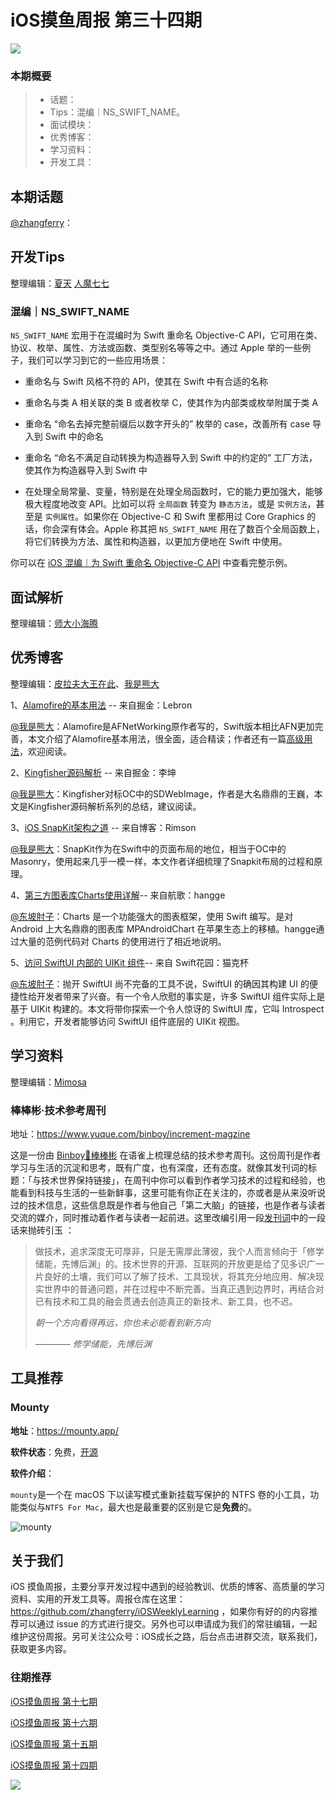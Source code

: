 # iOS摸鱼周报 第三十四期

![](https://gitee.com/zhangferry/Images/raw/master/gitee/iOS摸鱼周报模板.png)

### 本期概要

> * 话题：
> * Tips：混编｜NS_SWIFT_NAME。
> * 面试模块：
> * 优秀博客：
> * 学习资料：
> * 开发工具：

## 本期话题

[@zhangferry](https://zhangferry.com)：

## 开发Tips

整理编辑：[夏天](https://juejin.cn/user/3298190611456638) [人魔七七](https://github.com/renmoqiqi)



### 混编｜NS_SWIFT_NAME

`NS_SWIFT_NAME` 宏用于在混编时为 Swift 重命名 Objective-C API，它可用在类、协议、枚举、属性、方法或函数、类型别名等等之中。通过 Apple 举的一些例子，我们可以学习到它的一些应用场景：

* 重命名与 Swift 风格不符的 API，使其在 Swift 中有合适的名称
* 重命名与类 A 相关联的类 B 或者枚举 C，使其作为内部类或枚举附属于类 A

* 重命名 “命名去掉完整前缀后以数字开头的” 枚举的 case，改善所有 case 导入到 Swift 中的命名
* 重命名 “命名不满足自动转换为构造器导入到 Swift 中的约定的” 工厂方法，使其作为构造器导入到 Swift 中
* 在处理全局常量、变量，特别是在处理全局函数时，它的能力更加强大，能够极大程度地改变 API。比如可以将 `全局函数` 转变为 `静态方法`，或是 `实例⽅法`，甚至是 `实例属性`。如果你在 Objective-C 和 Swift 里都用过 Core Graphics 的话，你会深有体会。Apple 称其把 `NS_SWIFT_NAME` 用在了数百个全局函数上，将它们转换为方法、属性和构造器，以更加方便地在 Swift 中使用。

你可以在 [iOS 混编｜为 Swift 重命名 Objective-C API](https://juejin.cn/post/7022302122867687454#heading-7) 中查看完整示例。

## 面试解析

整理编辑：[师大小海腾](https://juejin.cn/user/782508012091645/posts)


## 优秀博客

整理编辑：[皮拉夫大王在此](https://www.jianshu.com/u/739b677928f7)、[我是熊大](https://juejin.cn/user/1151943916921885)

1、[Alamofire的基本用法](https://juejin.cn/post/6875140053635432462 "Alamofire 的使用 - 基本用法") -- 来自掘金：Lebron

[@我是熊大](https://github.com/Tliens)：Alamofire是AFNetWorking原作者写的，Swift版本相比AFN更加完善，本文介绍了Alamofire基本用法，很全面，适合精读；作者还有一篇[高级用法](https://juejin.cn/post/6875140780680282125)，欢迎阅读。

2、[Kingfisher源码解析](https://juejin.cn/post/6844904015738699790 "Kingfisher源码解析") -- 来自掘金：李坤

[@我是熊大](https://github.com/Tliens)：Kingfisher对标OC中的SDWebImage，作者是大名鼎鼎的王巍，本文是Kingfisher源码解析系列的总结，建议阅读。

3、[iOS SnapKit架构之道](https://rimson.top/2019/09/04/ios-snapkit-1/ "iOS SnapKit架构之道") -- 来自博客：Rimson

[@我是熊大](https://github.com/Tliens)：SnapKit作为在Swift中的页面布局的地位，相当于OC中的Masonry，使用起来几乎一模一样，本文作者详细梳理了Snapkit布局的过程和原理。

4、[第三方图表库Charts使用详解](https://www.hangge.com/blog/cache/detail_2116.html "第三方图表库Charts使用详解")-- 来自航歌：hangge

[@东坡肘子](https://www.fatbobman.com/)：Charts 是一个功能强大的图表框架，使用 Swift 编写。是对 Android 上大名鼎鼎的图表库 MPAndroidChart 在苹果生态上的移植。hangge通过大量的范例代码对 Charts 的使用进行了相近地说明。

5、[访问 SwiftUI 内部的 UIKit 组件](https://mp.weixin.qq.com/s/xYKGs3FkrlI_9pq1cdnC5Q "访问 SwiftUI 内部的 UIKit 组件")-- 来自 Swift花园：猫克杯

[@东坡肘子](https://www.fatbobman.com/)：抛开 SwiftUI 尚不完备的工具不说，SwiftUI 的确因其构建 UI 的便捷性给开发者带来了兴奋。有一个令人欣慰的事实是，许多 SwiftUI 组件实际上是基于 UIKit 构建的。本文将带你探索一个令人惊讶的 SwiftUI 库，它叫 Introspect 。利用它，开发者能够访问 SwiftUI 组件底层的 UIKit 视图。

## 学习资料

整理编辑：[Mimosa](https://juejin.cn/user/1433418892590136)

### 棒棒彬·技术参考周刊

地址：https://www.yuque.com/binboy/increment-magzine

这是一份由 [Binboy👻棒棒彬](https://www.yuque.com/binboy) 在语雀上梳理总结的技术参考周刊。这份周刊是作者学习与生活的沉淀和思考，既有广度，也有深度，还有态度。就像其发刊词的标题：「与技术世界保持链接」，在周刊中你可以看到作者学习技术的过程和经验，也能看到科技与生活的一些新鲜事，这里可能有你正在关注的，亦或者是从来没听说过的技术信息，这些信息既是作者与他自己「第二大脑」的链接，也是作者与读者交流的媒介，同时推动着作者与读者一起前进。这里改编引用一段[发刊词](https://www.yuque.com/binboy/increment-magzine/sno2ef)中的一段话来抛砖引玉 ：

> 做技术，追求深度无可厚非，只是无需厚此薄彼，我个人而言倾向于「修学储能，先博后渊」的。技术世界的开源、互联网的开放更是给了见多识广一片良好的土壤，我们可以了解了技术、工具现状，将其充分地应用、解决现实世界中的普通问题，并在过程中不断完善。当真正遇到边界时，再结合对已有技术和工具的融会贯通去创造真正的新技术、新工具，也不迟。
>
> *朝一个方向看得再远，你也未必能看到新方向*
>
> *———— 修学储能，先博后渊*

## 工具推荐

### Mounty

**地址**：https://mounty.app/

**软件状态**：免费，[开源](https://mounty.app/)

**软件介绍**：

`mounty`是一个在 macOS 下以读写模式重新挂载写保护的 NTFS 卷的小工具，功能类似与`NTFS For Mac`，最大也是最重要的区别是它是**免费**的。

![mounty](https://gitee.com/zhangferry/Images/raw/master/iOSWeeklyLearning/example.png)

## 关于我们

iOS 摸鱼周报，主要分享开发过程中遇到的经验教训、优质的博客、高质量的学习资料、实用的开发工具等。周报仓库在这里：https://github.com/zhangferry/iOSWeeklyLearning ，如果你有好的的内容推荐可以通过 issue 的方式进行提交。另外也可以申请成为我们的常驻编辑，一起维护这份周报。另可关注公众号：iOS成长之路，后台点击进群交流，联系我们，获取更多内容。

### 往期推荐

[iOS摸鱼周报 第十七期](https://mp.weixin.qq.com/s/3vukUOskJzoPyES2R7rJNg)

[iOS摸鱼周报 第十六期](https://mp.weixin.qq.com/s/nuij8iKsARAF2rLwkVtA8w)

[iOS摸鱼周报 第十五期](https://mp.weixin.qq.com/s/6thW_YKforUy_EMkX0OVxA)

[iOS摸鱼周报 第十四期](https://mp.weixin.qq.com/s/br4DUrrtj9-VF-VXnTIcZw)

![](https://gitee.com/zhangferry/Images/raw/master/iOSWeeklyLearning/WechatIMG384.jpeg)
